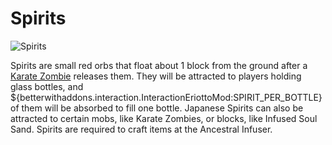 # Spirits

![Spirits](betterwithaddons:docs/imgs/spirits.png)

Spirits are small red orbs that float about 1 block from the ground after a [Karate Zombie](../mechanics/karate_zombies.md) releases them. They will be attracted to players holding glass bottles, and ${betterwithaddons.interaction.InteractionEriottoMod:SPIRIT_PER_BOTTLE} of them will be absorbed to fill one bottle.
Japanese Spirits can also be attracted to certain mobs, like Karate Zombies, or blocks, like Infused Soul Sand. Spirits are required to craft items at the Ancestral Infuser.
